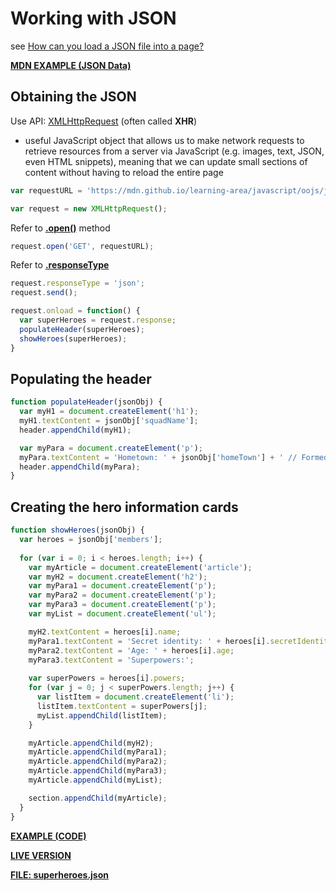 # Working with JSON

see [How can you load a JSON file into a page?](https://developer.mozilla.org/en-US/docs/Learn/JavaScript/Objects/JSON#Active_learning_Working_through_a_JSON_example)

**[MDN EXAMPLE (JSON Data)](https://mdn.github.io/learning-area/javascript/oojs/json/superheroes.json)**

## Obtaining the JSON

Use API: [XMLHttp​Request](https://developer.mozilla.org/en-US/docs/Web/API/XMLHttpRequest) (often called **XHR**)

- useful JavaScript object that allows us to make network requests to retrieve resources from a server via JavaScript (e.g. images, text, JSON, even HTML snippets), meaning that we can update small sections of content without having to reload the entire page

```javascript
var requestURL = 'https://mdn.github.io/learning-area/javascript/oojs/json/superheroes.json';
```

```javascript
var request = new XMLHttpRequest();
```

Refer to **[.open()](https://developer.mozilla.org/en-US/docs/Web/API/XMLHttpRequest/open)** method

```javascript
request.open('GET', requestURL);
```

Refer to **[.response​Type](https://developer.mozilla.org/en-US/docs/Web/API/XMLHttpRequest/responseType)**

```javascript
request.responseType = 'json';
request.send();
```

```javascript
request.onload = function() {
  var superHeroes = request.response;
  populateHeader(superHeroes);
  showHeroes(superHeroes);
}
```

## Populating the header

```javascript
function populateHeader(jsonObj) {
  var myH1 = document.createElement('h1');
  myH1.textContent = jsonObj['squadName'];
  header.appendChild(myH1);

  var myPara = document.createElement('p');
  myPara.textContent = 'Hometown: ' + jsonObj['homeTown'] + ' // Formed: ' + jsonObj['formed'];
  header.appendChild(myPara);
}
```

## Creating the hero information cards

```javascript
function showHeroes(jsonObj) {
  var heroes = jsonObj['members'];
      
  for (var i = 0; i < heroes.length; i++) {
    var myArticle = document.createElement('article');
    var myH2 = document.createElement('h2');
    var myPara1 = document.createElement('p');
    var myPara2 = document.createElement('p');
    var myPara3 = document.createElement('p');
    var myList = document.createElement('ul');

    myH2.textContent = heroes[i].name;
    myPara1.textContent = 'Secret identity: ' + heroes[i].secretIdentity;
    myPara2.textContent = 'Age: ' + heroes[i].age;
    myPara3.textContent = 'Superpowers:';
        
    var superPowers = heroes[i].powers;
    for (var j = 0; j < superPowers.length; j++) {
      var listItem = document.createElement('li');
      listItem.textContent = superPowers[j];
      myList.appendChild(listItem);
    }

    myArticle.appendChild(myH2);
    myArticle.appendChild(myPara1);
    myArticle.appendChild(myPara2);
    myArticle.appendChild(myPara3);
    myArticle.appendChild(myList);

    section.appendChild(myArticle);
  }
}
```

**[EXAMPLE (CODE)](https://github.com/mdn/learning-area/blob/master/javascript/oojs/json/heroes-finished.html)**

**[LIVE VERSION](https://mdn.github.io/learning-area/javascript/oojs/json/heroes-finished.html)**

**[FILE: superheroes.json](https://mdn.github.io/learning-area/javascript/oojs/json/superheroes.json)**
